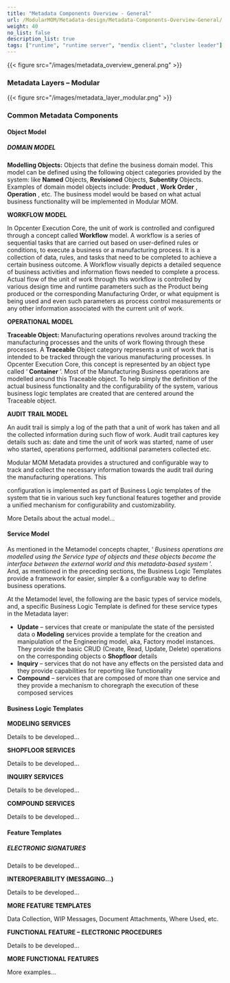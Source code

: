 ```yaml
---
title: "Metadata Components Overview - General"
url: /ModularMOM/Metadata-design/Metadata-Components-Overview-General/
weight: 40
no_list: false 
description_list: true 
tags: ["runtime", "runtime server", "mendix client", "cluster leader"]
---
```


{{< figure src="/images/metadata_overview_general.png" >}}

### Metadata Layers – Modular

{{< figure src="/images/metadata_layer_modular.png" >}}

### Common Metadata Components

#### Object Model

##### DOMAIN MODEL

**Modelling Objects:** Objects that define the business domain model. This model can be defined
using the following object categories provided by the system: like **Named** Objects, **Revisioned**
Objects, **Subentity** Objects. Examples of domain model objects include: **Product** , **Work Order** ,
**Operation** , etc. The business model would be based on what actual business functionality will
be implemented in Modular MOM.

**WORKFLOW MODEL**

In Opcenter Execution Core, the unit of work is controlled and configured through a concept
called **Workflow** model. A workflow is a series of sequential tasks that are carried out based
on user-defined rules or conditions, to execute a business or a manufacturing process. It is a
collection of data, rules, and tasks that need to be completed to achieve a certain business
outcome. A Workflow visually depicts a detailed sequence of business activities and
information flows needed to complete a process. Actual flow of the unit of work through this
workflow is controlled by various design time and runtime parameters such as the Product
being produced or the corresponding Manufacturing Order, or what equipment is being used
and even such parameters as process control measurements or any other information
associated with the current unit of work.

**OPERATIONAL MODEL**

**Traceable Object:** Manufacturing operations revolves around tracking the manufacturing
processes and the units of work flowing through these processes. A **Traceable** Object
category represents a unit of work that is intended to be tracked through the various
manufacturing processes. In Opcenter Execution Core, this concept is represented by an
object type called ‘ **Container** ’. Most of the Manufacturing Business operations are modelled
around this Traceable object. To help simply the definition of the actual business
functionality and the configurability of the system, various business logic templates are
created that are centered around the Traceable object.

**AUDIT TRAIL MODEL**

An audit trail is simply a log of the path that a unit of work has taken and all the collected
information during such flow of work. Audit trail captures key details such as: date and time
the unit of work was started, name of user who started, operations performed, additional
parameters collected etc.

Modular MOM Metadata provides a structured and configurable way to track and collect the
necessary information towards the audit trail during the manufacturing operations. This


configuration is implemented as part of Business Logic templates of the system that tie in
various such key functional features together and provide a unified mechanism for
configurability and customizability.

More Details about the actual model...

#### Service Model

As mentioned in the Metamodel concepts chapter, ‘ _Business operations are modelled using the
Service type of objects and these objects become the interface between the external world and this
metadata-based system_ ’. And, as mentioned in the preceding sections, the Business Logic
Templates provide a framework for easier, simpler & a configurable way to define business
operations.

At the Metamodel level, the following are the basic types of service models, and, a specific
Business Logic Template is defined for these service types in the Metadata layer:

- **Update** – services that create or manipulate the state of the persisted data
    o **Modeling** services provide a template for the creation and manipulation of the
       Engineering model, aka, Factory model instances. They provide the basic
       CRUD (Create, Read, Update, Delete) operations on the corresponding objects
    o **Shopfloor** details
- **Inquiry** – services that do not have any effects on the persisted data and they provide
    capabilities for reporting like functionality
- **Compound** – services that are composed of more than one service and they provide a
    mechanism to choregraph the execution of these composed services

#### Business Logic Templates

**MODELING SERVICES**

Details to be developed...

**SHOPFLOOR SERVICES**

Details to be developed...

**INQUIRY SERVICES**

Details to be developed...

**COMPOUND SERVICES**

Details to be developed...


#### Feature Templates

##### ELECTRONIC SIGNATURES

Details to be developed...

**INTEROPERABILITY (MESSAGING...)**

Details to be developed...

**MORE FEATURE TEMPLATES**

Data Collection, WIP Messages, Document Attachments, Where Used, etc.

**FUNCTIONAL FEATURE – ELECTRONIC PROCEDURES**

Details to be developed...

**MORE FUNCTIONAL FEATURES**

More examples...
